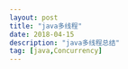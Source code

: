 ```yaml
---
layout: post
title: "java多线程"
date: 2018-04-15
description: "java多线程总结"
tag: [java,Concurrency]
---
```

